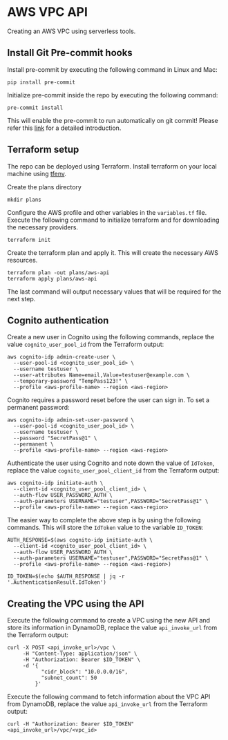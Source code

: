 # AWS VPC API

Creating an AWS VPC using serverless tools.


## Install Git Pre-commit hooks

Install pre-commit by executing the following command in Linux and Mac:

```
pip install pre-commit
```

Initialize pre-commit inside the repo by executing the following command:

```
pre-commit install
```

This will enable the pre-commit to run automatically on git commit!
Please refer this [link](https://pre-commit.com/) for a detailed introduction.


## Terraform setup

The repo can be deployed using Terraform.
Install terraform on your local machine using [tfenv](https://github.com/tfutils/tfenv).


Create the plans directory

```
mkdir plans
```

Configure the AWS profile and other variables in the `variables.tf` file.
Execute the following command to initialize terraform and for downloading the necessary providers.

```
terraform init
```

Create the terraform plan and apply it. This will create the necessary AWS resources.

```
terraform plan -out plans/aws-api
terraform apply plans/aws-api
```

The last command will output necessary values that will be required for the next step.


## Cognito authentication

Create a new user in Cognito using the following commands, replace the value `cognito_user_pool_id` from the Terraform output:

```
aws cognito-idp admin-create-user \
  --user-pool-id <cognito_user_pool_id> \
  --username testuser \
  --user-attributes Name=email,Value=testuser@example.com \
  --temporary-password "TempPass123!" \
  --profile <aws-profile-name> --region <aws-region>
```

Cognito requires a password reset before the user can sign in. To set a permanent password:

```
aws cognito-idp admin-set-user-password \
  --user-pool-id <cognito_user_pool_id> \
  --username testuser \
  --password "SecretPass@1" \
  --permanent \
  --profile <aws-profile-name> --region <aws-region>
```

Authenticate the user using Cognito and note down the value of `IdToken`, replace the value `cognito_user_pool_client_id` from the Terraform output:

```
aws cognito-idp initiate-auth \
  --client-id <cognito_user_pool_client_id> \
  --auth-flow USER_PASSWORD_AUTH \
  --auth-parameters USERNAME="testuser",PASSWORD="SecretPass@1" \
  --profile <aws-profile-name> --region <aws-region>
```

The easier way to complete the above step is by using the following commands. This will store the `IdToken` value to the variable `ID_TOKEN`:

```
AUTH_RESPONSE=$(aws cognito-idp initiate-auth \
  --client-id <cognito_user_pool_client_id> \
  --auth-flow USER_PASSWORD_AUTH \
  --auth-parameters USERNAME="testuser",PASSWORD="SecretPass@1" \
  --profile <aws-profile-name> --region <aws-region>)

ID_TOKEN=$(echo $AUTH_RESPONSE | jq -r '.AuthenticationResult.IdToken')
```

## Creating the VPC using the API

Execute the following command to create a VPC using the new API and store its information in DynamoDB, replace the value `api_invoke_url` from the Terraform output:

```
curl -X POST <api_invoke_url>/vpc \
     -H "Content-Type: application/json" \
     -H "Authorization: Bearer $ID_TOKEN" \
     -d '{
           "cidr_block": "10.0.0.0/16",
           "subnet_count": 50
         }'
```

Execute the following command to fetch information about the VPC API from DynamoDB, replace the value `api_invoke_url` from the Terraform output:

```
curl -H "Authorization: Bearer $ID_TOKEN" <api_invoke_url>/vpc/<vpc_id>
```
